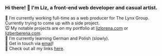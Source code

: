 ### Hi there! 👋 I'm Liz, a front-end web developer and casual artist.

🔭 I’m currently working full-time as a web producer for The Lynx Group. Currently trying to come up with a side project.
<br>
🐭 My notable projects are on my portfolio at [lizlorena.com](https://lizlorena.com) or [lizberberena.com](http://lizberberena.com).
<br>
🌱 I’m currently learning German and Polish (slowly).
<br>
💬 Get in touch via [email](mailto:hello@lizlorena.com)!
<br>
🌙 Check out all my links [here](https://lizlorena.com/links).
